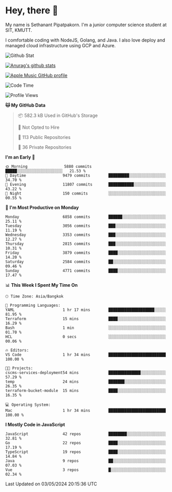 # Hey, there 🙌
My name is Sethanant Pipatpakorn. I'm a junior computer science student at SIT, KMUTT.

I comfortable coding with NodeJS, Golang, and Java. I also love deploy and managed cloud infrastructure using GCP and Azure.

![Github Stat](https://github-profile-summary-cards.vercel.app/api/cards/profile-details?username=thetkpark&theme=dracula)

[![Anurag's github stats](https://github-readme-stats.vercel.app/api?username=thetkpark&count_private=true&show_icons=true&theme=tokyonight)](https://github.com/anuraghazra/github-readme-stats)

[![Apple Music GitHub profile](https://apple-music-github-profile.rayriffy.com/theme/light.svg?uid=000347.6120fcbefcb74cd59d65c108cc315787.1333)](https://github.com/rayriffy/apple-music-github-profile)

<!--START_SECTION:waka-->
![Code Time](http://img.shields.io/badge/Code%20Time-1%2C064%20hrs%2032%20mins-blue)

![Profile Views](http://img.shields.io/badge/Profile%20Views-0-blue)

**🐱 My GitHub Data** 

> 📦 582.3 kB Used in GitHub's Storage 
 > 
> 🚫 Not Opted to Hire
 > 
> 📜 113 Public Repositories 
 > 
> 🔑 36 Private Repositories 
 > 
**I'm an Early 🐤** 

```text
🌞 Morning                5880 commits        █████░░░░░░░░░░░░░░░░░░░░   21.53 % 
🌆 Daytime                9479 commits        █████████░░░░░░░░░░░░░░░░   34.70 % 
🌃 Evening                11807 commits       ███████████░░░░░░░░░░░░░░   43.22 % 
🌙 Night                  150 commits         ░░░░░░░░░░░░░░░░░░░░░░░░░   00.55 % 
```
📅 **I'm Most Productive on Monday** 

```text
Monday                   6858 commits        ██████░░░░░░░░░░░░░░░░░░░   25.11 % 
Tuesday                  3056 commits        ███░░░░░░░░░░░░░░░░░░░░░░   11.19 % 
Wednesday                3353 commits        ███░░░░░░░░░░░░░░░░░░░░░░   12.27 % 
Thursday                 2815 commits        ███░░░░░░░░░░░░░░░░░░░░░░   10.31 % 
Friday                   3879 commits        ████░░░░░░░░░░░░░░░░░░░░░   14.20 % 
Saturday                 2584 commits        ██░░░░░░░░░░░░░░░░░░░░░░░   09.46 % 
Sunday                   4771 commits        ████░░░░░░░░░░░░░░░░░░░░░   17.47 % 
```


📊 **This Week I Spent My Time On** 

```text
🕑︎ Time Zone: Asia/Bangkok

💬 Programming Languages: 
YAML                     1 hr 17 mins        ████████████████████░░░░░   81.95 % 
Terraform                15 mins             ████░░░░░░░░░░░░░░░░░░░░░   16.29 % 
Bash                     1 min               ░░░░░░░░░░░░░░░░░░░░░░░░░   01.70 % 
HCL                      0 secs              ░░░░░░░░░░░░░░░░░░░░░░░░░   00.06 % 

🔥 Editors: 
VS Code                  1 hr 34 mins        █████████████████████████   100.00 % 

🐱‍💻 Projects: 
cscms-services-deployment54 mins             ██████████████░░░░░░░░░░░   57.29 % 
temp                     24 mins             ███████░░░░░░░░░░░░░░░░░░   26.35 % 
terraform-bucket-module  15 mins             ████░░░░░░░░░░░░░░░░░░░░░   16.35 % 

💻 Operating System: 
Mac                      1 hr 34 mins        █████████████████████████   100.00 % 
```

**I Mostly Code in JavaScript** 

```text
JavaScript               42 repos            ████████░░░░░░░░░░░░░░░░░   32.81 % 
Go                       22 repos            ████░░░░░░░░░░░░░░░░░░░░░   17.19 % 
TypeScript               19 repos            ████░░░░░░░░░░░░░░░░░░░░░   14.84 % 
Java                     9 repos             ██░░░░░░░░░░░░░░░░░░░░░░░   07.03 % 
Vue                      3 repos             █░░░░░░░░░░░░░░░░░░░░░░░░   02.34 % 
```




 Last Updated on 03/05/2024 20:15:36 UTC
<!--END_SECTION:waka-->
